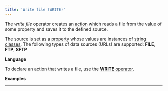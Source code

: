```yaml
---
title: 'Write file (WRITE)'
---
```


The *write file* operator creates an [action](Actions.md) which reads a file from the value of some property and saves it to the defined source.

The source is set as a [property](Properties.md) whose values are instances of [string classes](Built-in_classes.md). The following types of data sources (URLs) are supported: **FILE**, **FTP**, **SFTP**

**Language**

To declare an action that writes a file, use the [**WRITE** operator](WRITE_operator.md).

**Examples**

****


